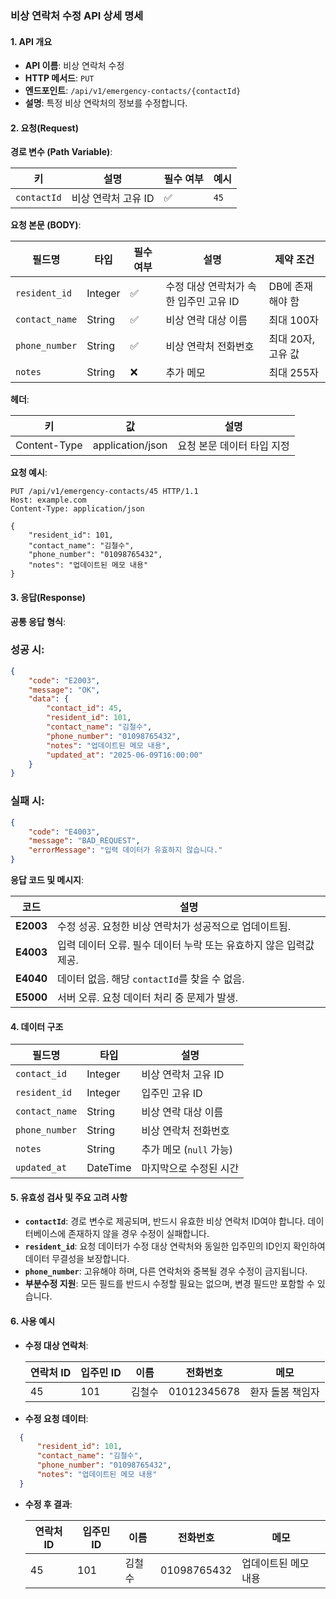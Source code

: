 ### 비상 연락처 수정 API 상세 명세

#### **1. API 개요**

- **API 이름**: 비상 연락처 수정
- **HTTP 메서드**: `PUT`
- **엔드포인트**: `/api/v1/emergency-contacts/{contactId}`
- **설명**: 특정 비상 연락처의 정보를 수정합니다.

#### **2. 요청(Request)**

**경로 변수 (Path Variable)**:

| **키**       | **설명**       | **필수 여부** | **예시** |
|-------------|--------------|-----------|--------|
| `contactId` | 비상 연락처 고유 ID | ✅         | `45`   |

**요청 본문 (BODY)**:

| **필드명**        | **타입**  | **필수 여부** | **설명**                  | **제약 조건**    |
|----------------|---------|-----------|-------------------------|--------------|
| `resident_id`  | Integer | ✅         | 수정 대상 연락처가 속한 입주민 고유 ID | DB에 존재해야 함   |
| `contact_name` | String  | ✅         | 비상 연락 대상 이름             | 최대 100자      |
| `phone_number` | String  | ✅         | 비상 연락처 전화번호             | 최대 20자, 고유 값 |
| `notes`        | String  | ❌         | 추가 메모                   | 최대 255자      |

**헤더**:

| **키**        | **값**            | **설명**          |
|--------------|------------------|-----------------|
| Content-Type | application/json | 요청 본문 데이터 타입 지정 |

**요청 예시**:

``` http
PUT /api/v1/emergency-contacts/45 HTTP/1.1
Host: example.com
Content-Type: application/json

{
    "resident_id": 101,
    "contact_name": "김철수",
    "phone_number": "01098765432",
    "notes": "업데이트된 메모 내용"
}
```

#### **3. 응답(Response)**

**공통 응답 형식**:

### 성공 시:

``` json
{
    "code": "E2003",
    "message": "OK",
    "data": {
        "contact_id": 45,
        "resident_id": 101,
        "contact_name": "김철수",
        "phone_number": "01098765432",
        "notes": "업데이트된 메모 내용",
        "updated_at": "2025-06-09T16:00:00"
    }
}
```

### 실패 시:

``` json
{
    "code": "E4003",
    "message": "BAD_REQUEST",
    "errorMessage": "입력 데이터가 유효하지 않습니다."
}
```

**응답 코드 및 메시지**:

| **코드**    | **설명**                                  |
|-----------|-----------------------------------------|
| **E2003** | 수정 성공. 요청한 비상 연락처가 성공적으로 업데이트됨.         |
| **E4003** | 입력 데이터 오류. 필수 데이터 누락 또는 유효하지 않은 입력값 제공. |
| **E4040** | 데이터 없음. 해당 `contactId`를 찾을 수 없음.        |
| **E5000** | 서버 오류. 요청 데이터 처리 중 문제가 발생.              |

#### **4. 데이터 구조**

  | **필드명**        | **타입**   | **설명**            |
  |----------------|----------|-------------------|
  | `contact_id`   | Integer  | 비상 연락처 고유 ID      |
  | `resident_id`  | Integer  | 입주민 고유 ID         |
  | `contact_name` | String   | 비상 연락 대상 이름       |
  | `phone_number` | String   | 비상 연락처 전화번호       |
  | `notes`        | String   | 추가 메모 (`null` 가능) |
  | `updated_at`   | DateTime | 마지막으로 수정된 시간      |

#### **5. 유효성 검사 및 주요 고려 사항**

- **`contactId`**: 경로 변수로 제공되며, 반드시 유효한 비상 연락처 ID여야 합니다. 데이터베이스에 존재하지 않을 경우 수정이 실패합니다.
- **`resident_id`**: 요청 데이터가 수정 대상 연락처와 동일한 입주민의 ID인지 확인하여 데이터 무결성을 보장합니다.
- **`phone_number`**: 고유해야 하며, 다른 연락처와 중복될 경우 수정이 금지됩니다.
- **부분수정 지원**: 모든 필드를 반드시 수정할 필요는 없으며, 변경 필드만 포함할 수 있습니다.

#### **6. 사용 예시**

- **수정 대상 연락처**:

  | **연락처 ID** | **입주민 ID** | **이름** | **전화번호** | **메모** |
  |---------------|---------------|-----------|---------------|----------------|
  | 45 | 101 | 김철수 | 01012345678 | 환자 돌봄 책임자 |
- **수정 요청 데이터**:

``` json
  {
      "resident_id": 101,
      "contact_name": "김철수",
      "phone_number": "01098765432",
      "notes": "업데이트된 메모 내용"
  }
```

- **수정 후 결과**:
    
    | **연락처 ID** | **입주민 ID** | **이름** | **전화번호**    | **메모**      |
    |------------|------------|--------|-------------|-------------| 
    | 45         | 101        | 김철수    | 01098765432 | 업데이트된 메모 내용 |

